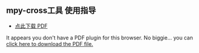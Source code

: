 ## mpy-cross工具 使用指导
* <a href="zh-cn/sbs/mpyc/mpyc.pdf" target="_blank">点此下载 PDF</a>


<object data="zh-cn/sbs/mpyc/mpyc.pdf" type="application/pdf" style="min-height:100vh;width:100%">
    <p>It appears you don't have a PDF plugin for this browser.
    No biggie... you can <a href="zh-cn/sbs/mpyc/mpyc.pdf">click here to download the PDF file.</a></p>
</object>